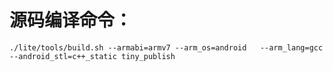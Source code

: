 # 源码编译命令：
```shell
./lite/tools/build.sh --armabi=armv7 --arm_os=android   --arm_lang=gcc  --android_stl=c++_static tiny_publish
```
